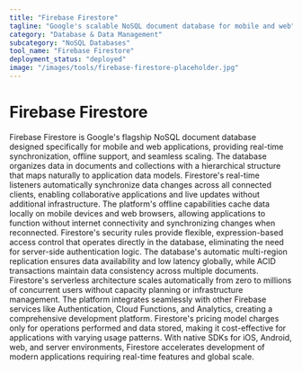 ```yaml
---
title: "Firebase Firestore"
tagline: "Google's scalable NoSQL document database for mobile and web"
category: "Database & Data Management"
subcategory: "NoSQL Databases"
tool_name: "Firebase Firestore"
deployment_status: "deployed"
image: "/images/tools/firebase-firestore-placeholder.jpg"
---
```


# Firebase Firestore

Firebase Firestore is Google's flagship NoSQL document database designed specifically for mobile and web applications, providing real-time synchronization, offline support, and seamless scaling. The database organizes data in documents and collections with a hierarchical structure that maps naturally to application data models. Firestore's real-time listeners automatically synchronize data changes across all connected clients, enabling collaborative applications and live updates without additional infrastructure. The platform's offline capabilities cache data locally on mobile devices and web browsers, allowing applications to function without internet connectivity and synchronizing changes when reconnected. Firestore's security rules provide flexible, expression-based access control that operates directly in the database, eliminating the need for server-side authentication logic. The database's automatic multi-region replication ensures data availability and low latency globally, while ACID transactions maintain data consistency across multiple documents. Firestore's serverless architecture scales automatically from zero to millions of concurrent users without capacity planning or infrastructure management. The platform integrates seamlessly with other Firebase services like Authentication, Cloud Functions, and Analytics, creating a comprehensive development platform. Firestore's pricing model charges only for operations performed and data stored, making it cost-effective for applications with varying usage patterns. With native SDKs for iOS, Android, web, and server environments, Firestore accelerates development of modern applications requiring real-time features and global scale.
